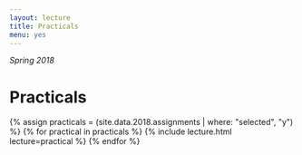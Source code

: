 ```yaml
---
layout: lecture
title: Practicals
menu: yes
---
```

*Spring 2018*

# Practicals


{% assign practicals = (site.data.2018.assignments | where: "selected", "y") %}
{% for practical in practicals %}
{% include lecture.html lecture=practical %}
{% endfor %}

